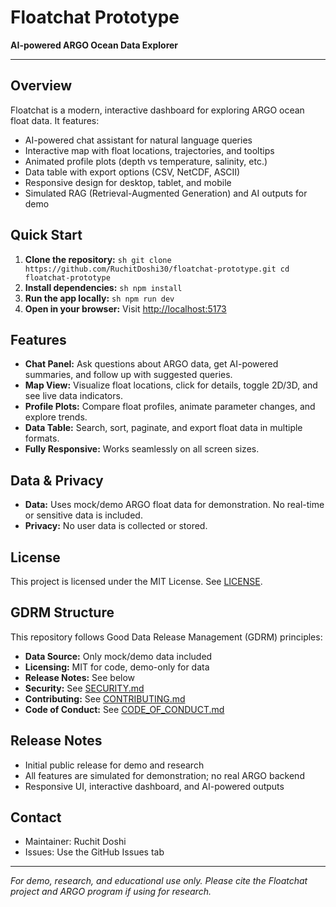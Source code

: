 

  # Floatchat Prototype

  **AI-powered ARGO Ocean Data Explorer**

  ---

  ## Overview
  Floatchat is a modern, interactive dashboard for exploring ARGO ocean float data. It features:
  - AI-powered chat assistant for natural language queries
  - Interactive map with float locations, trajectories, and tooltips
  - Animated profile plots (depth vs temperature, salinity, etc.)
  - Data table with export options (CSV, NetCDF, ASCII)
  - Responsive design for desktop, tablet, and mobile
  - Simulated RAG (Retrieval-Augmented Generation) and AI outputs for demo

  ## Quick Start
  1. **Clone the repository:**
    ```sh
    git clone https://github.com/RuchitDoshi30/floatchat-prototype.git
    cd floatchat-prototype
    ```
  2. **Install dependencies:**
    ```sh
    npm install
    ```
  3. **Run the app locally:**
    ```sh
    npm run dev
    ```
  4. **Open in your browser:**
    Visit [http://localhost:5173](http://localhost:5173)

  ## Features
  - **Chat Panel:** Ask questions about ARGO data, get AI-powered summaries, and follow up with suggested queries.
  - **Map View:** Visualize float locations, click for details, toggle 2D/3D, and see live data indicators.
  - **Profile Plots:** Compare float profiles, animate parameter changes, and explore trends.
  - **Data Table:** Search, sort, paginate, and export float data in multiple formats.
  - **Fully Responsive:** Works seamlessly on all screen sizes.

  ## Data & Privacy
  - **Data:** Uses mock/demo ARGO float data for demonstration. No real-time or sensitive data is included.
  - **Privacy:** No user data is collected or stored.

  ## License
  This project is licensed under the MIT License. See [LICENSE](./LICENSE).

  ## GDRM Structure
  This repository follows Good Data Release Management (GDRM) principles:
  - **Data Source:** Only mock/demo data included
  - **Licensing:** MIT for code, demo-only for data
  - **Release Notes:** See below
  - **Security:** See [SECURITY.md](./SECURITY.md)
  - **Contributing:** See [CONTRIBUTING.md](./CONTRIBUTING.md)
  - **Code of Conduct:** See [CODE_OF_CONDUCT.md](./CODE_OF_CONDUCT.md)

  ## Release Notes
  - Initial public release for demo and research
  - All features are simulated for demonstration; no real ARGO backend
  - Responsive UI, interactive dashboard, and AI-powered outputs

  ## Contact
  - Maintainer: Ruchit Doshi
  - Issues: Use the GitHub Issues tab

  ---
  *For demo, research, and educational use only. Please cite the Floatchat project and ARGO program if using for research.*
